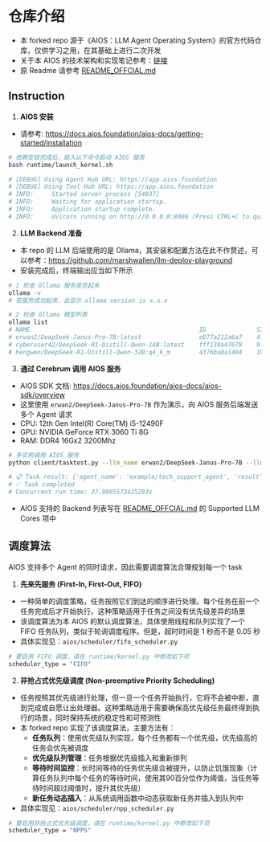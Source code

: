 # 仓库介绍
- 本 forked repo 源于《AIOS：LLM Agent Operating System》的官方代码仓库，仅供学习之用，在其基础上进行二次开发
- 关于本 AIOS 的技术架构和实现笔记参考：[链接](https://zhuanlan.zhihu.com/p/691420682)
- 原 Readme 请参考 [README_OFFCIAL.md](https://github.com/marshwallen/AIOS/blob/main/README_OFFCIAL.md)

## Instruction
1. **AIOS 安装**
- 请参考: https://docs.aios.foundation/aios-docs/getting-started/installation
```sh
# 依赖安装完成后，敲入以下命令启动 AIOS 服务
bash runtime/launch_kernel.sh

# [DEBUG] Using Agent Hub URL: https://app.aios.foundation
# [DEBUG] Using Tool Hub URL: https://app.aios.foundation
# INFO:     Started server process [54037]
# INFO:     Waiting for application startup.
# INFO:     Application startup complete.
# INFO:     Uvicorn running on http://0.0.0.0:8000 (Press CTRL+C to quit)
```

2. **LLM Backend 准备**
- 本 repo 的 LLM 后端使用的是 Ollama，其安装和配置方法在此不作赘述，可以参考：https://github.com/marshwallen/llm-deploy-playground
- 安装完成后，终端输出应当如下所示
```sh
# 1 检查 Ollama 服务是否起来
ollama -v
# 若服务成功起来，会显示 ollama version is x.x.x

# 2 检查 Ollama 模型列表
ollama list
# NAME                                               ID              SIZE      MODIFIED     
# erwan2/DeepSeek-Janus-Pro-7B:latest                e877a212a6a7    4.2 GB    43 hours ago    
# cyberuser42/DeepSeek-R1-Distill-Qwen-14B:latest    fff139a47679    9.0 GB    45 hours ago    
# hengwen/DeepSeek-R1-Distill-Qwen-32B:q4_k_m        4376ba0a1404    19 GB     46 hours ago    
```

3. **通过 Cerebrum 调用 AIOS 服务**
- AIOS SDK 文档: https://docs.aios.foundation/aios-docs/aios-sdk/overview
- 这里使用 ```erwan2/DeepSeek-Janus-Pro-7B``` 作为演示，向 AIOS 服务后端发送多个 Agent 请求
- CPU: 12th Gen Intel(R) Core(TM) i5-12490F
- GPU: NVIDIA GeForce RTX 3060 Ti 8G
- RAM: DDR4 16Gx2 3200Mhz
```sh
# 多实例调用 AIOS 服务
python client/tasktest.py --llm_name erwan2/DeepSeek-Janus-Pro-7B --llm_backend ollama

# 📋 Task result: {'agent_name': 'example/tech_support_agent', 'result': "Than ... Have you tried either of these solutions?", 'rounds': 3}
# ✅ Task completed
# Concurrent run time: 37.9095573425293s
```
- AIOS 支持的 Backend 列表写在 [README_OFFCIAL.md](https://github.com/marshwallen/AIOS/blob/main/README_OFFCIAL.md) 的 Supported LLM Cores 项中

## 调度算法
AIOS 支持多个 Agent 的同时请求，因此需要调度算法合理规划每一个 task
1. **先来先服务 (First-In, First-Out, FIFO)**
- 一种简单的调度策略，任务按照它们到达的顺序进行处理。每个任务在前一个任务完成后才开始执行。这种策略适用于任务之间没有优先级差异的场景
- 该调度算法为本 AIOS 的默认调度算法，具体使用线程和队列实现了一个 FIFO 任务队列，类似于轮询调度程序。但是，超时时间是 1 秒而不是 0.05 秒
- 具体实现见：```aios/scheduler/fifo_scheduler.py```
```sh
# 要启用 FIFO 调度，请在 runtime/kernel.py 中修改如下项
scheduler_type = "FIFO"
```

2. **非抢占式优先级调度 (Non-preemptive Priority Scheduling)**
- 任务按照其优先级进行处理，但一旦一个任务开始执行，它将不会被中断，直到完成或自愿让出处理器。这种策略适用于需要确保高优先级任务最终得到执行的场景，同时保持系统的稳定性和可预测性
- 本 forked repo 实现了该调度算法，主要方法有：
    - **任务队列**：使用优先级队列实现，每个任务都有一个优先级，优先级高的任务会优先被调度
    - **优先级队列管理**：任务根据优先级插入和重新排列
    - **等待时间监控**：长时间等待的任务优先级会被提升，以防止饥饿现象（计算任务队列中每个任务的等待时间，使用其90百分位作为阈值，当任务等待时间超过阈值时，提升其优先级）
    - **新任务动态插入**：从系统调用函数中动态获取新任务并插入到队列中
- 具体实现见：```aios/scheduler/npp_scheduler.py```
```sh
# 要启用非抢占式优先级调度，请在 runtime/kernel.py 中修改如下项
scheduler_type = "NPPS"
```

